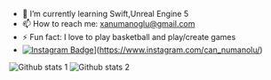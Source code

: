 - 🌱 I’m currently learning Swift,Unreal Engine 5
- 📫 How to reach me: xanumanoglu@gmail.com
- ⚡ Fun fact: I love to play basketball and play/create games
- [![Instagram Badge](https://img.shields.io/badge/-Instagram-C13584?style=flat-quare&labelColor=C13584&logo=instagram&logoColor=white&link=link)]([)](https://www.instagram.com/can_numanolu/)

![Github stats 1](https://github-readme-stats.vercel.app/api?username=CemalCanNumanoglu&show_icons=true&theme=gradient) 
![Github stats 2](https://github-readme-stats.vercel.app/api?username=CemalCanNumanoglu&show_icons=true&theme=radical)



